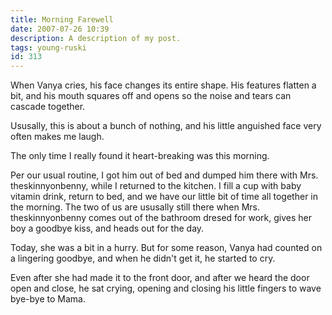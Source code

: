 ```yaml
---
title: Morning Farewell
date: 2007-07-26 10:39
description: A description of my post.
tags: young-ruski
id: 313
---
```

When Vanya cries, his face changes its entire shape.  His features flatten a bit, and his mouth squares off and opens so the noise and tears can cascade together.

Ususally, this is about a bunch of nothing, and his little anguished face very often makes me laugh.

The only time I really found it heart-breaking was this morning.

Per our usual routine, I got him out of bed and dumped him there with Mrs. theskinnyonbenny, while I returned to the kitchen.  I fill a cup with baby vitamin drink, return to bed, and we have our little bit of time all together in the morning.  The two of us are ususally still there when Mrs. theskinnyonbenny comes out of the bathroom dresed for work, gives her boy a goodbye kiss, and heads out for the day.

Today, she was a bit in a hurry.  But for some reason, Vanya had counted on a lingering goodbye, and when he didn't get it, he started to cry.

Even after she had made it to the front door, and after we heard the door open and close, he sat crying, opening and closing his little fingers to wave bye-bye to Mama.